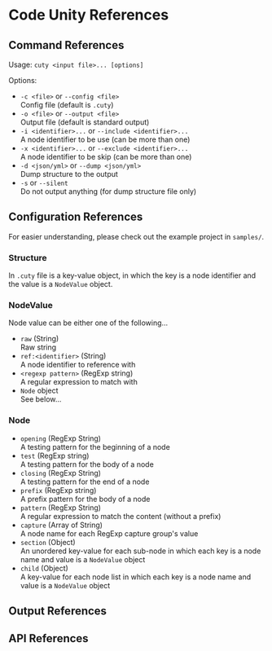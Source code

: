 # Code Unity References

## Command References

Usage: `cuty <input file>... [options]`

Options:
- `-c <file>` or `--config <file>`  
  Config file (default is `.cuty`)
- `-o <file>` or `--output <file>`  
  Output file (default is standard output)
- `-i <identifier>...` or `--include <identifier>...`  
  A node identifier to be use (can be more than one)
- `-x <identifier>...` or `--exclude <identifier>...`  
  A node identifier to be skip (can be more than one)
- `-d <json/yml>` or `--dump <json/yml>`  
  Dump structure to the output
- `-s` or `--silent`  
  Do not output anything (for dump structure file only)

## Configuration References

For easier understanding, please check out the example project in `samples/`.

### Structure

In `.cuty` file is a key-value object, in which the key is a node identifier and the value is a `NodeValue` object.

### NodeValue

Node value can be either one of the following...

- `raw` (String)  
  Raw string
- `ref:<identifier>` (String)  
  A node identifier to reference with
- `<regexp pattern>` (RegExp string)  
  A regular expression to match with
- `Node` object  
  See below...

### Node

- `opening` (RegExp String)  
  A testing pattern for the beginning of a node
- `test` (RegExp string)  
  A testing pattern for the body of a node
- `closing` (RegExp String)  
  A testing pattern for the end of a node
- `prefix` (RegExp string)  
  A prefix pattern for the body of a node
- `pattern` (RegExp String)  
  A regular expression to match the content (without a prefix)
- `capture` (Array of String)  
  A node name for each RegExp capture group's value
- `section` (Object)  
  An unordered key-value for each sub-node in which each key is a node name and value is a `NodeValue` object
- `child` (Object)  
  A key-value for each node list in which each key is a node name and value is a `NodeValue` object

## Output References

## API References
